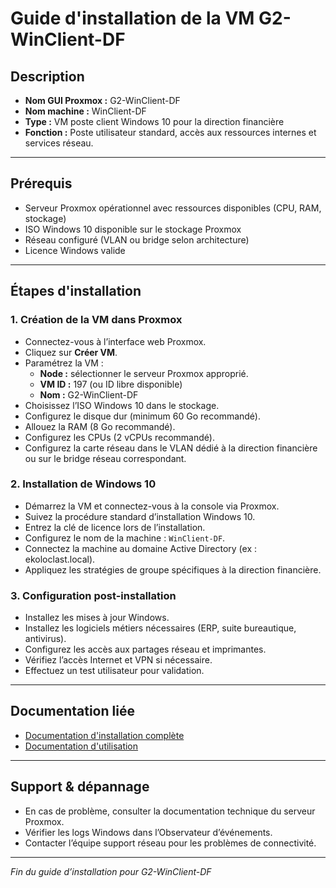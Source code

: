 # Guide d'installation de la VM G2-WinClient-DF

## Description
- **Nom GUI Proxmox :** G2-WinClient-DF  
- **Nom machine :** WinClient-DF  
- **Type :** VM poste client Windows 10 pour la direction financière  
- **Fonction :** Poste utilisateur standard, accès aux ressources internes et services réseau.

---

## Prérequis
- Serveur Proxmox opérationnel avec ressources disponibles (CPU, RAM, stockage)
- ISO Windows 10 disponible sur le stockage Proxmox
- Réseau configuré (VLAN ou bridge selon architecture)
- Licence Windows valide

---

## Étapes d'installation

### 1. Création de la VM dans Proxmox
- Connectez-vous à l’interface web Proxmox.
- Cliquez sur **Créer VM**.
- Paramétrez la VM :
  - **Node :** sélectionner le serveur Proxmox approprié.
  - **VM ID :** 197 (ou ID libre disponible)
  - **Nom :** G2-WinClient-DF
- Choisissez l’ISO Windows 10 dans le stockage.
- Configurez le disque dur (minimum 60 Go recommandé).
- Allouez la RAM (8 Go recommandé).
- Configurez les CPUs (2 vCPUs recommandé).
- Configurez la carte réseau dans le VLAN dédié à la direction financière ou sur le bridge réseau correspondant.

### 2. Installation de Windows 10
- Démarrez la VM et connectez-vous à la console via Proxmox.
- Suivez la procédure standard d’installation Windows 10.
- Entrez la clé de licence lors de l’installation.
- Configurez le nom de la machine : `WinClient-DF`.
- Connectez la machine au domaine Active Directory (ex : ekoloclast.local).
- Appliquez les stratégies de groupe spécifiques à la direction financière.

### 3. Configuration post-installation
- Installez les mises à jour Windows.
- Installez les logiciels métiers nécessaires (ERP, suite bureautique, antivirus).
- Configurez les accès aux partages réseau et imprimantes.
- Vérifiez l’accès Internet et VPN si nécessaire.
- Effectuez un test utilisateur pour validation.

---

## Documentation liée
- [Documentation d'installation complète](../docs/install/WinClient-DF.md)  
- [Documentation d'utilisation](../docs/usage/WinClient-DF.md)

---

## Support & dépannage
- En cas de problème, consulter la documentation technique du serveur Proxmox.
- Vérifier les logs Windows dans l’Observateur d’événements.
- Contacter l’équipe support réseau pour les problèmes de connectivité.

---

*Fin du guide d’installation pour G2-WinClient-DF*
